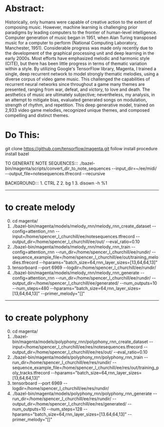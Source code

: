 # Abstract:
Historically, only humans were capable of creative action to the extent of composing music. However, machine learning is challenging prior paradigms by leading computers to the frontier of human-level intelligence. Computer generation of music began in 1951, when Alan Turing transposed music for a computer to perform (National Computing Laboratory, Manchester, 1951). Considerable progress was made only recently due to the development of the graphical processing unit and deep learning in the early 2000s. Most efforts have emphasized melodic and harmonic style (CITE), but there has been little progress in terms of thematic variation within a style. By utilizing Google's TensorFlow library, Magenta, I trained a single, deep recurrent network to model strongly thematic melodies, using a diverse corpus of video game music. This challenged the capabilities of recurrent neural networks since throughout a game many themes are presented, ranging from war, defeat, and victory, to love and death. The aesthetics of music are ultimately subjective; nevertheless, my analysis, in an attempt to mitigate bias, evaluated generated songs on modulation, strength of rhythm, and repetition. This deep generative model, trained on 2,933 video game melodies, recognized unique themes, and composed compelling and distinct themes.

# Do This:
git clone https://github.com/tensorflow/magenta.git
	follow install procedure
	install bazel

TO GENERATE NOTE SEQUENCES:::
	./bazel-bin/magenta/scripts/convert_dir_to_note_sequences --input_dir=~/ee/midi/ --output_file=notesequences.tfrecord --recursive

BACKGROUND:::
      1. CTRL Z
      2. bg 1
      3. disown -h %1

-------------

# to create melody
0) cd magenta/
1) ./bazel-bin/magenta/models/melody_rnn/melody_rnn_create_dataset --config=attention_rnn --input=/home/spencer_l_churchill/ee/notesequences.tfrecord --output_dir=/home/spencer_l_churchill/ee/out/ --eval_ratio=0.10
2) ./bazel-bin/magenta/models/melody_rnn/melody_rnn_train --config=attention_rnn --run_dir=/home/spencer_l_churchill/ee/rundir/ --sequence_example_file=/home/spencer_l_churchill/ee/out/training_melodies.tfrecord --hparams="batch_size=64,rnn_layer_sizes=[13,64,64,13]"
3) tensorboard --port 6969 --logdir=/home/spencer_l_churchill/ee/rundir/
4) ./bazel-bin/magenta/models/melody_rnn/melody_rnn_generate --config=attention_rnn --run_dir=/home/spencer_l_churchill/ee/rundir/ --output_dir=/home/spencer_l_churchill/ee/generated/ --num_outputs=10 --num_steps=480 --hparams="batch_size=64,rnn_layer_sizes=[13,64,64,13]" --primer_melody="[]"

-------------

# to create polyphony
0) cd magenta/
1) ./bazel-bin/magenta/models/polyphony_rnn/polyphony_rnn_create_dataset --input=/home/spencer_l_churchill/ee/res/notesequences.tfrecord --output_dir=/home/spencer_l_churchill/ee/res/out/ --eval_ratio=0.10
2) ./bazel-bin/magenta/models/polyphony_rnn/polyphony_rnn_train --run_dir=/home/spencer_l_churchill/ee/res/rundir/ --sequence_example_file=/home/spencer_l_churchill/ee/res/out/training_poly_tracks.tfrecord --hparams="batch_size=64,rnn_layer_sizes=[13,64,64,13]"
3) tensorboard --port 6969 --logdir=/home/spencer_l_churchill/ee/res/rundir/
4) ./bazel-bin/magenta/models/polyphony_rnn/polyphony_rnn_generate --run_dir=/home/spencer_l_churchill/ee/res/rundir/ --output_dir=/home/spencer_l_churchill/ee/res/generated/ --num_outputs=10 --num_steps=128 --hparams="batch_size=64,rnn_layer_sizes=[13.64,64,13]" --primer_melody="[]"
